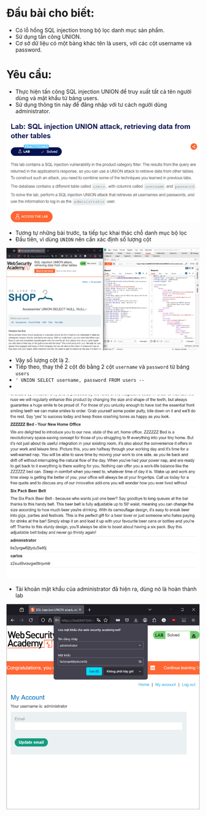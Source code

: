 # Đầu bài cho biết:
- Có lỗ hổng SQL injection trong bộ lọc danh mục sản phẩm.
- Sử dụng tấn công UNION.
- Cơ sở dữ liệu có một bảng khác tên là users, với các cột username và password.

# Yêu cầu:
- Thực hiện tấn công SQL injection UNION để truy xuất tất cả tên người dùng và mật khẩu từ bảng users.
- Sử dụng thông tin này để đăng nhập với tư cách người dùng administrator.

![image](img/lab5/1.png)

- Tương tự những bài trước, ta tiếp tục khai thác chỗ danh mục bộ lọc
- Đầu tiên, vì dùng `UNION` nên cần xác định số lượng cột

![image](img/lab5/2.png)

- Vậy số lượng cột là 2.
- Tiếp theo, thay thế 2 cột đó bằng 2 cột `username` và `password` từ bảng `users`
- `' UNION SELECT username, password FROM users --`
- 
![image](img/lab5/3.png)

- Tài khoản mật khẩu của administrator đã hiện ra, dùng nó là hoàn thành lab

![image](img/lab5/4.png)
